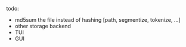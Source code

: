 todo:

 * md5sum the file instead of hashing [path, segmentize, tokenize, ...]
 * other storage backend
 * TUI
 * GUI